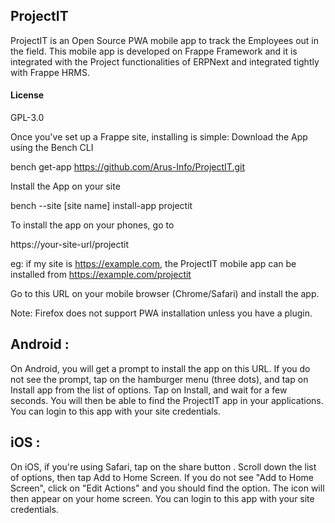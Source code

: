 ## ProjectIT

ProjectIT is an Open Source PWA mobile app to track the Employees out in the field. This mobile app is developed on Frappe Framework and it is integrated with the Project functionalities of ERPNext and integrated tightly with Frappe HRMS.

#### License

GPL-3.0

Once you've set up a Frappe site, installing  is simple: Download the App using the Bench CLI


bench get-app https://github.com/Arus-Info/ProjectIT.git

Install the App on your site

bench --site [site name] install-app projectit

To install the app on your phones, go to

https://your-site-url/projectit

eg: if my site is https://example.com, the ProjectIT mobile app can be installed from https://example.com/projectit

Go to this URL on your mobile browser (Chrome/Safari) and install the app.

Note: Firefox does not support PWA installation unless you have a plugin.

## Android :

On Android, you will get a prompt to install the app on this URL.
If you do not see the prompt, tap on the hamburger menu (three dots), and tap on Install app from the list of options.
Tap on Install, and wait for a few seconds.
You will then be able to find the ProjectIT app in your applications. You can login to this app with your site credentials.

## iOS :

On iOS, if you're using Safari, tap on the share button .
Scroll down the list of options, then tap Add to Home Screen.
If you do not see "Add to Home Screen", click on "Edit Actions" and you should find the option.
The icon will then appear on your home screen. You can login to this app with your site credentials.
